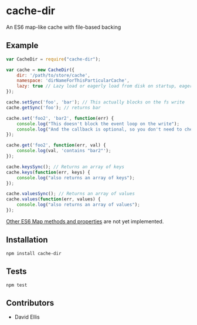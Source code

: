 # cache-dir

An ES6 map-like cache with file-based backing

## Example

```js
var CacheDir = require("cache-dir");

var cache = new CacheDir({
    dir: '/path/to/store/cache',
    namespace: 'dirNameForThisParticularCache',
    lazy: true // Lazy load or eagerly load from disk on startup, eager by default
});

cache.setSync('foo', 'bar'); // This actually blocks on the fs write
cache.getSync('foo'); // returns bar

cache.set('foo2', 'bar2', function(err) {
    console.log("This doesn't block the event loop on the write");
    console.log("And the callback is optional, so you don't need to check " + err && err.message);
});

cache.get('foo2', function(err, val) {
    console.log(val, 'contains "bar2"');
});

cache.keysSync(); // Returns an array of keys
cache.keys(function(err, keys) {
    console.log("also returns an array of keys");
});

cache.valuesSync(); // Returns an array of values
cache.values(function(err, values) {
    console.log("also returns an array of values");
});
```

[Other ES6 Map methods and properties](http://wiki.ecmascript.org/doku.php?id=harmony:simple_maps_and_sets) are not yet implemented.

## Installation

`npm install cache-dir`

## Tests

`npm test`

## Contributors

 - David Ellis
